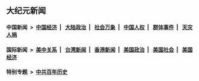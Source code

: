 ## 大纪元新闻

#### 中国新闻 &nbsp;>&nbsp; [中国经济](indexes/ncid283/README.md?10092045) &nbsp;| &nbsp; [大陆政治](indexes/ncid277/README.md?10092045) &nbsp;| &nbsp; [社会万象](indexes/ncid282/README.md?10092045) &nbsp;| &nbsp; [中国人权](indexes/ncid278/README.md?10092045) &nbsp;| &nbsp; [群体事件](indexes/ncid279/README.md?10092045) &nbsp;| &nbsp; [天灾人祸](indexes/ncid280/README.md?10092045)

#### 国际新闻 &nbsp;>&nbsp; [美中关系](indexes/nf1412576/README.md?10092045) &nbsp;| &nbsp; [台湾新闻](indexes/ncid1349361/README.md?10092045) &nbsp;| &nbsp; [香港新闻](indexes/ncid1349362/README.md?10092045) &nbsp;| &nbsp; [美国政治](indexes/ncid1078159/README.md?10092045) &nbsp;| &nbsp; [美国社会](indexes/ncid1078160/README.md?10092045) &nbsp;| &nbsp; [美国经济](indexes/ncid1078158/README.md?10092045)

#### 特别专题 &nbsp;>&nbsp; [中共百年历史](https://github.com/epoch-news/epoch-special/blob/master/README.md?10092045)  
